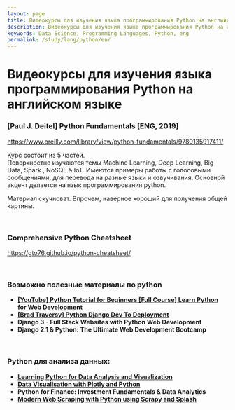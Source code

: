 ```yaml
---
layout: page
title: Видеокурсы для изучения языка программирования Python на английском языке
description: Видеокурсы для изучения языка программирования Python на английском языке
keywords: Data Science, Programming Languages, Python, eng
permalink: /study/lang/python/en/
---
```


# Видеокурсы для изучения языка программирования Python на английском языке

### [Paul J. Deitel] Python Fundamentals [ENG, 2019]

https://www.oreilly.com/library/view/python-fundamentals/9780135917411/

Курс состоит из 5 частей.  
Поверхностно изучаются темы Machine Learning, Deep Learning, Big Data, Spark , NoSQL & IoT. Имеются примеры работы с голосовыми сообщениями, для перевода на разные языки и озвучивания. Основной акцент делается на язык программирования python.

Материал скучноват. Впрочем, наверное хороший для получения общей картины.

<br/>

### Comprehensive Python Cheatsheet

https://gto76.github.io/python-cheatsheet/

<br/>

### Возможно полезные материалы по python

<ul>
  <li class="green"><strong><a href="https://www.youtube.com/watch?v=_uQrJ0TkZlc" rel="nofollow">[YouTube] Python Tutorial for Beginners [Full Course] Learn Python for Web Development</a></strong></li>
  <li class="green"><strong><a href="https://udemy.com/course/python-django-dev-to-deployment/" rel="nofollow">[Brad Traversy] Python Django Dev To Deployment</a></strong></li>
	<li class="green"><strong>Django 3 - Full Stack Websites with Python Web Development</strong></li>
  <li class="green"><strong>Django 2.1 & Python: The Ultimate Web Development Bootcamp</strong></li>
</ul>

<br/>

### Python для анализа данных:

<ul>
	<li class="green"><strong><a href="https://udemy.com/learning-python-for-data-analysis-and-visualization/" rel="nofollow">Learning Python for Data Analysis and Visualization</a></strong></li>
	<li class="green"><strong><a href="https://udemy.com/data-visualisation-with-plotly-and-python/" rel="nofollow">Data Visualisation with Plotly and Python</a></strong></li>
  <li class="green"><strong>Python for Finance: Investment Fundamentals & Data Analytics</strong></li>
	<li class="green"><strong><a href="https://udemy.com/web-scraping-in-python-using-scrapy-and-splash/" rel="nofollow">Modern Web Scraping with Python using Scrapy and Splash</a></strong></li>  
</ul>
